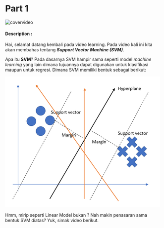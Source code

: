 # Part 1

![covervideo](http://bit.ly/makeaicovervideo)

#### **Description :**

Hai, selamat datang kembali pada video learning. Pada video kali ini kita akan membahas tentang **_Support Vector Machine (SVM)_**. 

Apa itu **SVM**? Pada dasarnya SVM hampir sama seperti model _machine learning_ yang lain dimana tujuannya dapat digunakan untuk klasifikasi maupun untuk regresi. Dimana SVM memiliki bentuk sebagai berikut: <br>

![assets](https://github.com/BenedictusAryo/documents_assets/raw/master/New%20CourseMap/Intermediate%20Course/2_Support%20Vector%20Machine/assets/1.png)

Hmm, mirip seperti Linear Model bukan ?
Nah makin penasaran sama bentuk SVM diatas? Yuk, simak video berikut. 
